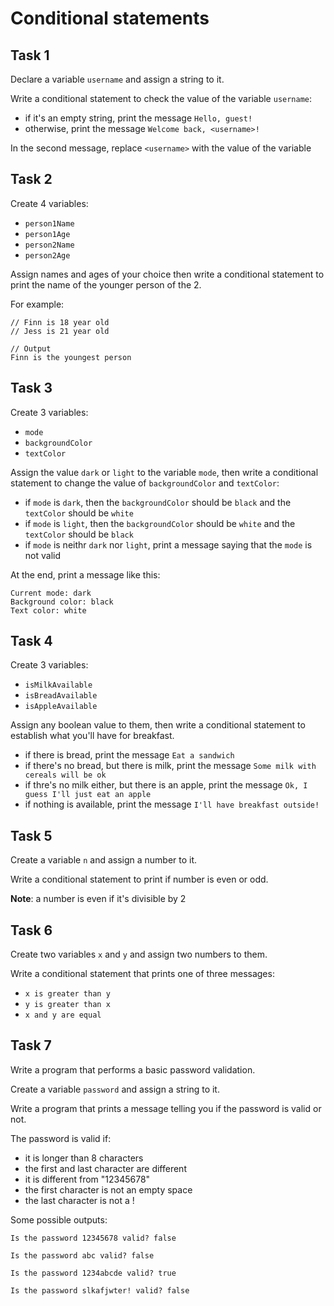 # Conditional statements

## Task 1

Declare a variable `username` and assign a string to it.

Write a conditional statement to check the value of the variable `username`:

- if it's an empty string, print the message `Hello, guest!`
- otherwise, print the message `Welcome back, <username>!`

In the second message, replace `<username>` with the value of the variable

## Task 2

Create 4 variables:
- `person1Name`
- `person1Age`
- `person2Name`
- `person2Age`

Assign names and ages of your choice then write a conditional statement to print the name of the younger person of the 2.

For example:
```plaintext
// Finn is 18 year old
// Jess is 21 year old

// Output
Finn is the youngest person
```

## Task 3

Create 3 variables:
- `mode`
- `backgroundColor`
- `textColor`

Assign the value `dark` or `light` to the variable `mode`, then write a conditional statement to change the value of `backgroundColor` and `textColor`:
- if `mode` is `dark`, then the `backgroundColor` should be `black` and the `textColor` should be `white`
- if `mode` is `light`, then the `backgroundColor` should be `white` and the `textColor` should be `black`
- if `mode` is neithr `dark` nor `light`, print a message saying that the `mode` is not valid 

At the end, print a message like this:
```plaintext
Current mode: dark 
Background color: black
Text color: white 
```

## Task 4

Create 3 variables:

- `isMilkAvailable`
- `isBreadAvailable`
- `isAppleAvailable`

Assign any boolean value to them, then write a conditional statement to establish what you'll have for breakfast.

- if there is bread, print the message `Eat a sandwich`
- if there's no bread, but there is milk, print the message `Some milk with cereals will be ok`
- if thre's no milk either, but there is an apple, print the message `Ok, I guess I'll just eat an apple`
- if nothing is available, print the message `I'll have breakfast outside!`

## Task 5

Create a variable `n` and assign a number to it.

Write a conditional statement to print if number is even or odd. 

**Note**: a number is even if it's divisible by 2

## Task 6

Create two variables `x` and `y` and assign two numbers to them.

Write a conditional statement that prints one of three messages:
- `x is greater than y`
- `y is greater than x`
- `x and y are equal`

## Task 7

Write a program that performs a basic password validation.

Create a variable `password` and assign a string to it.

Write a program that prints a message telling you if the password is valid or not.

The password is valid if:

- it is longer than 8 characters
- the first and last character are different
- it is different from "12345678"
- the first character is not an empty space
- the last character is not a !

Some possible outputs:
```plaintext
Is the password 12345678 valid? false 

Is the password abc valid? false 

Is the password 1234abcde valid? true

Is the password slkafjwter! valid? false
```

